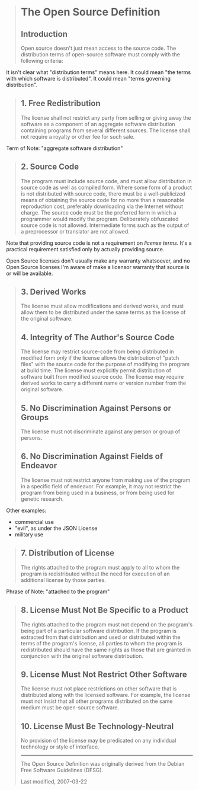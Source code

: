 > # The Open Source Definition
> 
> ## Introduction
> 
> Open source doesn't just mean access to the source code. The distribution terms of open-source software must comply with the following criteria:

It isn't clear what "distribution terms" means here.  It could mean "the terms with which software is distributed".  It could mean "terms governing distribution".

> ## 1. Free Redistribution
> 
> The license shall not restrict any party from selling or giving away the software as a component of an aggregate software distribution containing programs from several different sources. The license shall not require a royalty or other fee for such sale.

Term of Note: "aggregate software distribution"

> ## 2. Source Code
> 
> The program must include source code, and must allow distribution in source code as well as compiled form. Where some form of a product is not distributed with source code, there must be a well-publicized means of obtaining the source code for no more than a reasonable reproduction cost, preferably downloading via the Internet without charge. The source code must be the preferred form in which a programmer would modify the program. Deliberately obfuscated source code is not allowed. Intermediate forms such as the output of a preprocessor or translator are not allowed.

Note that providing source code is not a requirement on _license terms_.  It's a practical requirement satisfied only by actually providing source.

Open Source licenses don't usually make any warranty whatsoever, and no Open Source licenses I'm aware of make a licensor warranty that source is or will be available.

> ## 3. Derived Works
> 
> The license must allow modifications and derived works, and must allow them to be distributed under the same terms as the license of the original software.
> 
> ## 4. Integrity of The Author's Source Code
> 
> The license may restrict source-code from being distributed in modified form _only_ if the license allows the distribution of "patch files" with the source code for the purpose of modifying the program at build time. The license must explicitly permit distribution of software built from modified source code. The license may require derived works to carry a different name or version number from the original software.
> 
> ## 5. No Discrimination Against Persons or Groups
> 
> The license must not discriminate against any person or group of persons.
> 
> ## 6. No Discrimination Against Fields of Endeavor
> 
> The license must not restrict anyone from making use of the program in a specific field of endeavor. For example, it may not restrict the program from being used in a business, or from being used for genetic research.

Other examples:

- commercial use
- "evil", as under the JSON License
- military use

> ## 7. Distribution of License
> 
> The rights attached to the program must apply to all to whom the program is redistributed without the need for execution of an additional license by those parties.

Phrase of Note: "attached to the program"

> ## 8. License Must Not Be Specific to a Product
> 
> The rights attached to the program must not depend on the program's being part of a particular software distribution. If the program is extracted from that distribution and used or distributed within the terms of the program's license, all parties to whom the program is redistributed should have the same rights as those that are granted in conjunction with the original software distribution.
> 
> ## 9. License Must Not Restrict Other Software
> 
> The license must not place restrictions on other software that is distributed along with the licensed software. For example, the license must not insist that all other programs distributed on the same medium must be open-source software.
> 
> ## 10. License Must Be Technology-Neutral
> 
> No provision of the license may be predicated on any individual technology or style of interface.
>
> ---
> 
> The Open Source Definition was originally derived from the Debian Free Software Guidelines (DFSG).
> 
> Last modified, 2007-03-22
